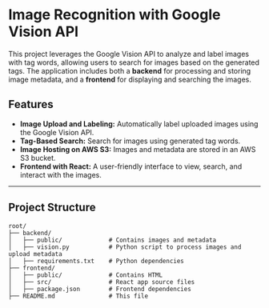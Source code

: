 # Image Recognition with Google Vision API

This project leverages the Google Vision API to analyze and label images with tag words, allowing users to search for images based on the generated tags. The application includes both a **backend** for processing and storing image metadata, and a **frontend** for displaying and searching the images.

## Features

- **Image Upload and Labeling:** Automatically label uploaded images using the Google Vision API.
- **Tag-Based Search:** Search for images using generated tag words.
- **Image Hosting on AWS S3:** Images and metadata are stored in an AWS S3 bucket.
- **Frontend with React:** A user-friendly interface to view, search, and interact with the images.

---

## Project Structure

```plaintext
root/
├── backend/
│   ├── public/             # Contains images and metadata
│   ├── vision.py           # Python script to process images and upload metadata
│   ├── requirements.txt    # Python dependencies
├── frontend/
│   ├── public/             # Contains HTML
│   ├── src/                # React app source files
│   ├── package.json        # Frontend dependencies
├── README.md               # This file
